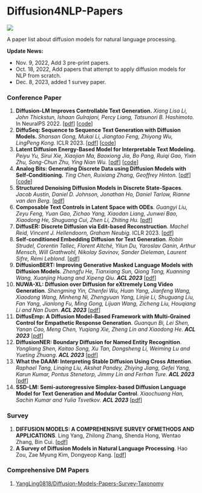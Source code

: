 # Diffusion4NLP-Papers
![](https://img.shields.io/static/v1?label=Latest-Commit&message=2023/12/08&color=important)

A paper list about diffusion models for natural language processing.

**Update News:**
- Nov. 9, 2022, Add 3 pre-print papers.
- Oct. 18, 2022, Add papers that attempt to apply diffusion models for NLP from scratch.
- Dec. 8, 2023, added 1 survey paper.

### Conference Paper

1. **Diffusion-LM Improves Controllable Text Generation.** *Xiang Lisa Li, John Thickstun, Ishaan Gulrajani, Percy Liang, Tatsunori B. Hashimoto.* In NeuralPS 2022. [[pdf](https://arxiv.org/pdf/2205.14217.pdf)] [[code](https://github.com/XiangLi1999/Diffusion-LM)]
2. **DiffuSeq: Sequence to Sequence Text Generation with Diffusion Models.** *Shansan Gong, Mukai Li, Jiangtao Feng, Zhiyong Wu, LingPeng Kong.* ICLR 2023. [[pdf](https://arxiv.org/pdf/2210.08933.pdf)] [[code](https://github.com/Shark-NLP/DiffuSeq)]
3. **Latent Diffusion Energy-Based Model for Interpretable Text Modeling.** *Peiyu Yu, Sirui Xie, Xiaojian Ma, Baoxiong Jia, Bo Pang, Ruiqi Gao, Yixin Zhu, Song-Chun Zhu, Ying Nian Wu.* [[pdf](https://proceedings.mlr.press/v162/yu22h/yu22h.pdf)] [[code](https://github.com/yuPeiyu98/LDEBM)]
4. **Analog Bits: Generating Discrete Data using Diffusion Models with Self-Conditioning.** *Ting Chen, Ruixiang Zhang, Geoffrey Hinton.* [[pdf](https://openreview.net/pdf?id=jQj-_rLVXsj)] [[code](https://github.com/lucidrains/bit-diffusion)]
5. **Structured Denoising Diffusion Models in Discrete State-Spaces**. *Jacob Austin, Daniel D. Johnson, Jonathan Ho, Daniel Tarlow, Rianne van den Berg.* [[pdf](https://arxiv.org/pdf/2107.03006.pdf)]
6. **Composable Text Controls in Latent Space with ODEs**. *Guangyi Liu, Zeyu Feng, Yuan Gao, Zichao Yang, Xiaodan Liang, Junwei Bao, Xiaodong He, Shuguang Cui, Zhen Li, Zhiting Hu.* [[pdf](https://arxiv.org/pdf/2208.00638.pdf)]
7. **DiffusER: Discrete Diffusion via Edit-based Reconstruction**. *Machel Reid, Vincent J. Hellendoorn, Graham Neubig.* ICLR 2023. [[pdf](https://arxiv.org/pdf/2210.16886.pdf)]
8. **Self-conditioned Embedding Diffusion for Text Generation**. *Robin Strudel, Corentin Tallec, Florent Altché, Yilun Du, Yaroslav Ganin, Arthur Mensch, Will Grathwohl, Nikolay Savinov, Sander Dieleman, Laurent Sifre, Rémi Leblond.* [[pdf](https://arxiv.org/pdf/2211.04236v1.pdf)]
9. **DiffusionBERT: Improving Generative Masked Language Models with Diffusion Models**. *Zhengfu He, Tianxiang Sun, Qiong Tang, Kuanning Wang, Xuanjing Huang and Xipeng Qiu*. ***ACL 2023*** [[pdf](https://www.aclweb.org/anthology/2023.acl-long.248.pdf)]
10. **NUWA-XL: Diffusion over Diffusion for eXtremely Long Video Generation**. *Shengming Yin, Chenfei Wu, Huan Yang, Jianfeng Wang, Xiaodong Wang, Minheng Ni, Zhengyuan Yang, Linjie Li, Shuguang Liu, Fan Yang, Jianlong Fu, Ming Gong, Lijuan Wang, Zicheng Liu, Houqiang Li and Nan Duan*. ***ACL 2023*** [[pdf](https://www.aclweb.org/anthology/2023.acl-long.73.pdf)]
11. **DiffusEmp: A Diffusion Model-Based Framework with Multi-Grained Control for Empathetic Response Generation**. *Guanqun Bi, Lei Shen, Yanan Cao, Meng Chen, Yuqiang Xie, Zheng Lin and Xiaodong He*. ***ACL 2023*** [[pdf](https://www.aclweb.org/anthology/2023.acl-long.158.pdf)]
12. **DiffusionNER: Boundary Diffusion for Named Entity Recognition**. *Yongliang Shen, Kaitao Song, Xu Tan, Dongsheng Li, Weiming Lu and Yueting Zhuang*. ***ACL 2023*** [[pdf](https://www.aclweb.org/anthology/2023.acl-long.215.pdf)]
13. **What the DAAM: Interpreting Stable Diffusion Using Cross Attention**. *Raphael Tang, Linqing Liu, Akshat Pandey, Zhiying Jiang, Gefei Yang, Karun Kumar, Pontus Stenetorp, Jimmy Lin and Ferhan Ture*. ***ACL 2023*** [[pdf](https://www.aclweb.org/anthology/2023.acl-long.310.pdf)]
14. **SSD-LM: Semi-autoregressive Simplex-based Diffusion Language Model for Text Generation and Modular Control**. *Xiaochuang Han, Sachin Kumar and Yulia Tsvetkov*. ***ACL 2023*** [[pdf](https://www.aclweb.org/anthology/2023.acl-long.647.pdf)]

### Survey

1. **DIFFUSION MODELS: A COMPREHENSIVE SURVEY OFMETHODS AND APPLICATIONS**. Ling Yang, Zhilong Zhang, Shenda Hong, Wentao Zhang, Bin Cui. [[pdf](https://arxiv.org/pdf/2209.00796v3.pdf)]
2. **A Survey of Diffusion Models in Natural Language Processing**. Hao Zou, Zae Myung Kim, Dongyeop Kang. [[pdf](https://arxiv.org/abs/2305.14671)]

### Comprehensive DM Papers

1. [YangLing0818/Diffusion-Models-Papers-Survey-Taxonomy](https://github.com/YangLing0818/Diffusion-Models-Papers-Survey-Taxonomy#2.2)
